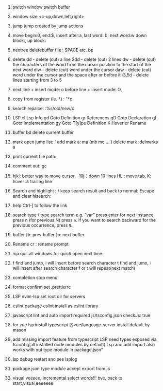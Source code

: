 1. switch window
   <c-h> <c-l>
   switch buffer
   <H><L>

2. window size
   <c-up,down,left,right>

3. jump
   <c-o> <c-i> jump created by jump actions

4. move
   begin:0, end:$, insert after:a, last word: b, next word:w
   down block:<c-D>, up block: <c-U>

5. neotree deletebuffer file
   <leader>: SPACE
   etc. <leader>bp

6. delete
   dd - delete (cut) a line
   2dd - delete (cut) 2 lines
   dw - delete (cut) the characters of the word from the cursor position to the start of the next word
   diw - delete (cut) word under the cursor
   daw - delete (cut) word under the cursor and the space after or before it
   :3,5d - delete lines starting from 3 to 5

7. next line + insert mode: o
   before line + insert mode: O,

8. copy from register (ie. *) : "*p

9. search repalce: :%s/old/new/c

10. LSP
    <leader>cl Lsp Info
    gd Goto Definition
    gr References
    gD Goto Declaration
    gI Goto Implementation
    gy Goto T[y]pe Definition
    K Hover
    <leader>cr Rename

11. buffer
    <leader>bd delete current buffer

12. mark
    open jump list: `
    add mark a: ma (mb mc ....)
    delete mark :delmarks a

13. print current file path: <c-g>

14. comment out:
    gc

15. hjkl: better way to move cursor，10j：down 10 lines
    HL : move tab, K: hover J: trailing line

16. Search and highlight : /
    keep search result and back to normal: <enter>
    Escape and clear hlsearch: <esc>

17. help
    Ctrl-] to follow the link

18. search
    type /
    type search term e.g. "var"
    press enter
    for next instance press n (for previous N)
    press `n`. If you want to search backward for the previous occurrence, press `N`.

20. buffer
    [b: prev buffer
    ]b: next buffer

21. Rename
    <leader>cr : rename prompt

22. :qa quit all windows for quick open next time

23. f find and jump, i will insert before search character
    t find and jumo, i will insert after search character
    f or t will repeat(next match)

24. completion
    <c-e> stop menu!

25. format
    confirm set .prettierrc

26. LSP
    nvim-lsp set root dir for servers

27. eslint
    package eslint install as eslint library

28. javascript lint and auto import
    required js/tsconfig.json
    checkJs: true
    
29. for vue lsp
    install typescript
    @vue/language-server install default by mason


30. add missing import
    feature from typescript LSP
    need types exposed via tsconfig(all installed node modules by default)
    Lsp and add import also works with out type module in package.json"

32. lsp debug
    restart and see lsplog

33. package.json
    type module accept export from js

34. visual
    veeeee, incremental select words!!!
    bve, back to start,visual,eeeeeee
